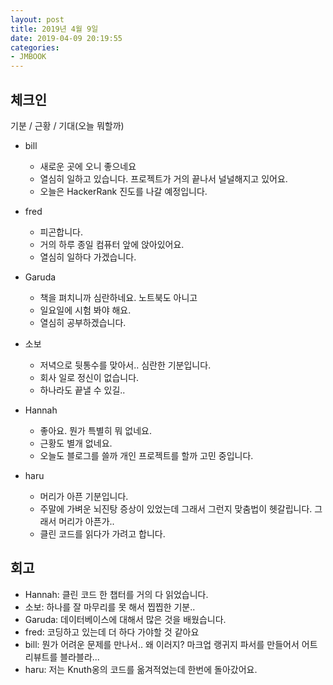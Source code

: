 ```yaml
---
layout: post
title: 2019년 4월 9일
date: 2019-04-09 20:19:55
categories:
- JMBOOK
---
```


## 체크인

기분 / 근황 / 기대(오늘 뭐할까)

* bill
  * 새로운 곳에 오니 좋으네요
  * 열심히 일하고 있습니다. 프로젝트가 거의 끝나서 널널해지고 있어요.
  * 오늘은 HackerRank 진도를 나갈 예정입니다.

* fred
  * 피곤합니다.
  * 거의 하루 종일 컴퓨터 앞에 앉아있어요.
  * 열심히 일하다 가겠습니다.

* Garuda
  * 책을 펴치니까 심란하네요. 노트북도 아니고
  * 일요일에 시험 봐야 해요.
  * 열심히 공부하겠습니다.

* 소보
  * 저녁으로 뒷통수를 맞아서.. 심란한 기분입니다.
  * 회사 일로 정신이 없습니다.
  * 하나라도 끝낼 수 있길..

* Hannah
  * 좋아요. 뭔가 특별히 뭐 없네요.
  * 근황도 별개 없네요.
  * 오늘도 블로그를 쓸까 개인 프로젝트를 할까 고민 중입니다.

* haru
  * 머리가 아픈 기분입니다.
  * 주말에 가벼운 뇌진탕 증상이 있었는데 그래서 그런지 맞춤법이 헷갈립니다. 그래서 머리가 아픈가..
  * 클린 코드를 읽다가 가려고 합니다.

## 회고

* Hannah: 클린 코드 한 챕터를 거의 다 읽었습니다.
* 소보: 하나를 잘 마무리를 못 해서 찝찝한 기분..
* Garuda: 데이터베이스에 대해서 많은 것을 배웠습니다.
* fred: 코딩하고 있는데 더 하다 가야할 것 같아요
* bill: 뭔가 어려운 문제를 만나서.. 왜 이러지? 마크업 랭귀지 파서를 만들어서 어트리뷰트를 블라블라...
* haru: 저는 Knuth옹의 코드를 옮겨적었는데 한번에 돌아갔어요.
